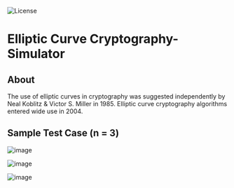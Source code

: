 ![License](https://img.shields.io/badge/License-MIT%20-red.svg)

# Elliptic Curve Cryptography-Simulator
## About
The use of elliptic curves in cryptography was suggested independently by Neal Koblitz & Victor S. Miller in 1985. Elliptic curve cryptography algorithms entered wide use in 2004.

## Sample Test Case (n = 3)
![image](https://user-images.githubusercontent.com/58489322/199221352-8d29d745-871e-490c-9ce0-db92f36c8663.png)

![image](https://user-images.githubusercontent.com/58489322/199221385-3a0ec800-2560-427f-a3d9-c63e5b6f3311.png)

![image](https://user-images.githubusercontent.com/58489322/199221422-c668b485-27fc-4cc3-a326-a4cede51202d.png)
